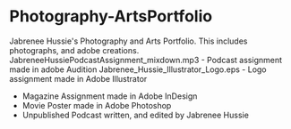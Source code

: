 # Photography-ArtsPortfolio
Jabrenee Hussie's Photography and Arts Portfolio. This includes photographs, and adobe creations. 
JabreneeHussiePodcastAssignment_mixdown.mp3 - Podcast assignment made in adobe Audition 
Jabrenee_Hussie_Illustrator_Logo.eps - Logo assignment made in Adobe Illustrator 
- Magazine Assignment made in Adobe InDesign 
- Movie Poster made in Adobe Photoshop 
- Unpublished Podcast written, and edited by Jabrenee Hussie 
